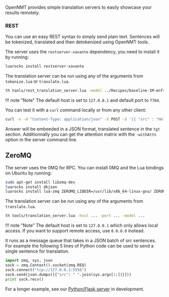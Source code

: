 OpenNMT provides simple translation servers to easily showcase your results remotely.

### REST

You can use an easy REST syntax to simply send plain text. Sentences will be tokenized, translated and then detokenized using OpenNMT tools.

The server uses the `restserver-xavante` dependency, you need to install it by running:

```bash
luarocks install restserver-xavante
```

The translation server can be run using any of the arguments from `tokenize.lua` or `translate.lua`.

```bash
th tools/rest_translation_server.lua -model ../Recipes/baseline-1M-enfr/exp/model-baseline-1M-enfr_epoch13_3.44.t7 -gpuid 1 -host ... -port -case_feature -bpe_model ...
```

!!! note "Note"
    The default host is set to `127.0.0.1` and default port to `7784`.

You can test it with a `curl` command locally or from any other client:

```bash
curl -v -H "Content-Type: application/json" -X POST -d '[{ "src" : "Hello World }]' http://IP_address:7784/translator/translate
```

Answer will be embeeded in a JSON format, translated sentence in the `tgt` section. Additionnally you can get the attention matrix with the `-withAttn` option in the server command line.

## ZeroMQ

The server uses the 0MQ for RPC. You can install 0MQ and the Lua bindings on Ubuntu by running:

```bash
sudo apt-get install libzmq-dev
luarocks install dkjson
luarocks install lua-zmq ZEROMQ_LIBDIR=/usr/lib/x86_64-linux-gnu/ ZEROMQ_INCDIR=/usr/include
```

The translation server can be run using any of the arguments from `translate.lua`.

```bash
th tools/translation_server.lua -host ... -port ... -model ...
```

!!! note "Note"
    The default host is set to `127.0.0.1` which only allows local access. If you want to support remote access, use `0.0.0.0` instead.

It runs as a message queue that takes in a JSON batch of src sentences. For example the following 5 lines of Python
code can be used to send a single sentence for translation.

```python
import zmq, sys, json
sock = zmq.Context().socket(zmq.REQ)
sock.connect("tcp://127.0.0.1:5556")
sock.send(json.dumps([{"src": " ".join(sys.argv[1:])}]))
print sock.recv()
```

For a longer example, see our <a href="http://github.com/OpenNMT/Server/">Python/Flask server</a> in development.
